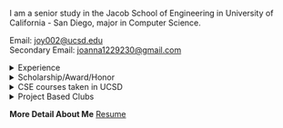 I am a senior study in the Jacob School of Engineering in University of California - San Diego, major in Computer Science.<br>

Email: <joy002@ucsd.edu>
<br>
Secondary Email: <joanna1229230@gmail.com>

<details><summary>Experience</summary>
<p>

 > Software Development Engineering Intern, Apple<br>
 > Software/Data Science Intern, Matrix Sensor<br>
 > UCSD Security and Cryptography Research Group - Undergraduate Researcher<br>
 > CSE15L: Software Tools and Techniques Laboratory tutor in UCSD Department of Computer Science and Engineering<br>

</p>
</details>

<details><summary>Scholarship/Award/Honor</summary>
<p>

 > Selected and Awarded $2131.5 scholarship by The Rick Ord Scholarship Fund, 2022-2023<br>
 > Selected and Awarded $15,000 scholarship by Apple Scholar Program 2021-2022<br>
 > Inclusion Diversity Excellence Achievement(IDEA) Scholar - Selected as 1 of 40 out of 400 applicants<br>
 > Certificate for presenting in Online Undergraduate Research Symposium<br>
 > Provost Honors<br>

</p>
</details>

<details><summary>CSE courses taken in UCSD</summary>
<p>

 > CSE 8A - Programming in Python<br>
 > CSE 8B - Programming in Java<br>
 > CSE 12 - Data Structure<br>
 > CSE 15L - Software Tools & Technique(Linux)<br>
 > CSE 20 - Discrete Math<br>
 > CSE 21 - Math for Algorithms and Systems<br>
 > CSE 30 - Computer Organization and System Programming<br> 
 > CSE 95 - Tutor Apprentics<br>
 > CSE 100 - Advanced Data Structure<br>
 > CSE 101 - Design and Analysis of Algorithm<br>
 > CSE 105 - Theory of Computation<br>
 > CSE 110 - Software Engineering<br>
 > CSE 140 - Components and Design Techniques for Digital Systems<br>
 > CSE 140L - Digital Systems Lab<br>
 > CSE 141 - Principles of Computer Architecture<br>
 > CSE 141L - Project in Computer Architecture<br>
 > CSE 152A - Introduction to Computer Vision<br>
 > CSE 199 - Independent Study(Research)<br>

</p>
</details>

<details><summary>Project Based Clubs</summary>
<p>

 > Triton Solar Car Team<br>
 > TritonHacks<br>

</p>
</details>

**More Detail About Me**
[Resume](https://joanna230.github.io/Joanna-Yang/myResume.html)
